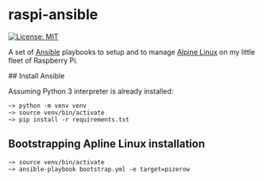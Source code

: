 # raspi-ansible

[![License: MIT](https://img.shields.io/badge/License-MIT-blue.svg)](https://opensource.org/licenses/MIT)

A set of [Ansible](https://www.ansible.com/) playbooks to setup and to manage [Alpine Linux](https://alpinelinux.org/) on my little fleet of Raspberry Pi.



## Install Ansible

Assuming Python 3 interpreter is already installed:

```
~> python -m venv venv
~> source venv/bin/activate
~> pip install -r requirements.txt  
```

## Bootstrapping Apline Linux installation

```
~> source venv/bin/activate
~> ansible-playbook bootstrap.yml -e target=pizerow
```